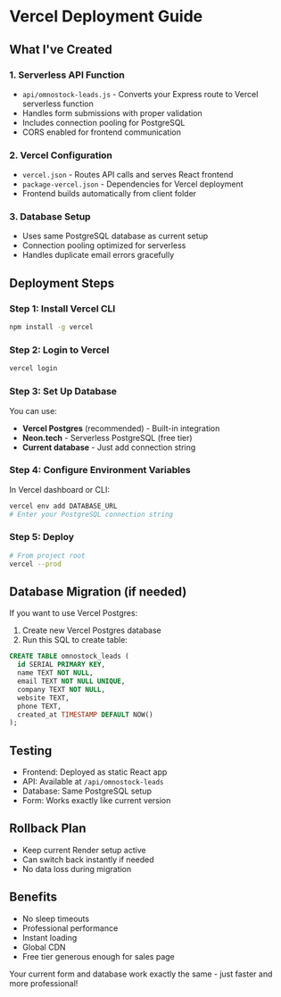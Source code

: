 # Vercel Deployment Guide

## What I've Created

### 1. Serverless API Function
- `api/omnostock-leads.js` - Converts your Express route to Vercel serverless function
- Handles form submissions with proper validation
- Includes connection pooling for PostgreSQL
- CORS enabled for frontend communication

### 2. Vercel Configuration
- `vercel.json` - Routes API calls and serves React frontend
- `package-vercel.json` - Dependencies for Vercel deployment
- Frontend builds automatically from client folder

### 3. Database Setup
- Uses same PostgreSQL database as current setup
- Connection pooling optimized for serverless
- Handles duplicate email errors gracefully

## Deployment Steps

### Step 1: Install Vercel CLI
```bash
npm install -g vercel
```

### Step 2: Login to Vercel
```bash
vercel login
```

### Step 3: Set Up Database
You can use:
- **Vercel Postgres** (recommended) - Built-in integration
- **Neon.tech** - Serverless PostgreSQL (free tier)
- **Current database** - Just add connection string

### Step 4: Configure Environment Variables
In Vercel dashboard or CLI:
```bash
vercel env add DATABASE_URL
# Enter your PostgreSQL connection string
```

### Step 5: Deploy
```bash
# From project root
vercel --prod
```

## Database Migration (if needed)

If you want to use Vercel Postgres:
1. Create new Vercel Postgres database
2. Run this SQL to create table:
```sql
CREATE TABLE omnostock_leads (
  id SERIAL PRIMARY KEY,
  name TEXT NOT NULL,
  email TEXT NOT NULL UNIQUE,
  company TEXT NOT NULL,
  website TEXT,
  phone TEXT,
  created_at TIMESTAMP DEFAULT NOW()
);
```

## Testing
- Frontend: Deployed as static React app
- API: Available at `/api/omnostock-leads`
- Database: Same PostgreSQL setup
- Form: Works exactly like current version

## Rollback Plan
- Keep current Render setup active
- Can switch back instantly if needed
- No data loss during migration

## Benefits
- No sleep timeouts
- Professional performance
- Instant loading
- Global CDN
- Free tier generous enough for sales page

Your current form and database work exactly the same - just faster and more professional!